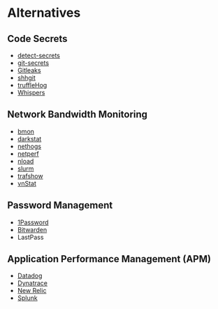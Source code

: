 # Alternatives

## Code Secrets

<!--
https://www.gitguardian.com/
-->

- [detect-secrets](/detect-secrets.md)
- [git-secrets](/git-secrets.md)
- [Gitleaks](/gitleaks.md)
- [shhgit](/shhgit.md)
- [truffleHog](/trufflehog.md)
- [Whispers](https://github.com/Skyscanner/whispers)

## Network Bandwidth Monitoring

- [bmon](/bmon.md)
- [darkstat](/darkstat.md)
- [nethogs](/nethogs.md)
- [netperf](/netperf.md)
- [nload](/nload.md)
- [slurm](/slurm.md)
- [trafshow](/trafshow.md)
- [vnStat](/vnstat.md)

## Password Management

- [1Password](/1password.md)
- [Bitwarden](/bitwarden.md)
- LastPass

## Application Performance Management (APM)

- [Datadog](/datadog.md)
- [Dynatrace](/dynatrace.md)
- [New Relic](/newrelic/README.md)
- [Splunk](/splunk.md)
<!-- - [Nagios](/nagios.md) -->
